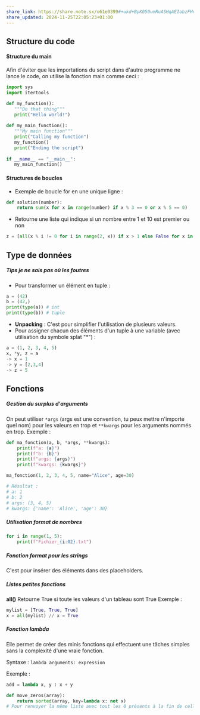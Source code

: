 ```yaml
---
share_link: https://share.note.sx/o61e0399#+ukd+BpK050umRuASHqAEIabzFHvOuhfsQh/3vFd9Qs
share_updated: 2024-11-25T22:05:23+01:00
---
```

## Structure du code

#### Structure du main
 Afin d'éviter que les importations du script dans d'autre programme ne lance le code, on utilise la fonction main comme ceci :
 ```python
import sys  
import itertools  
 
def my_function():  
    """Do that thing"""  
    print("Hello world!")  
  
def my_main_function():  
    """My main function"""  
    print("Calling my function")  
    my_function()  
    print("Ending the script")  
  
if __name__ == "__main__":  
    my_main_function()
 ```

#### Structures de boucles

- Exemple de boucle for en une unique ligne :
```python
def solution(number):
    return sum(x for x in range(number) if x % 3 == 0 or x % 5 == 0)
```
- Retourne une liste qui indique si un nombre entre 1 et 10 est premier ou non
```python
z = [all(x % i != 0 for i in range(2, x)) if x > 1 else False for x in range(1, 11)]
```

## Type de données

##### Tips je ne sais pas où les foutres
- Pour transformer un élément en tuple :
```python
a = (42)
b = (42,)
print(type(a)) # int
print(type(b)) # tuple
```
- **Unpacking** : C'est pour simplifier l'utilisation de plusieurs valeurs.
- Pour assigner chacun des éléments d'un tuple à une variable (avec utilisation du symbole splat "*") :
```python
a = (1, 2, 3, 4, 5)
x, *y, z = a
-> x = 1
-> y = [2,3,4]
-> z = 5

```

## Fonctions

##### Gestion du surplus d'arguments
On peut utiliser `*args` (args est une convention, tu peux mettre n'importe quel nom) pour les valeurs en trop et `**kwargs` pour les arguments nommés en trop.
Exemple :
```python
def ma_fonction(a, b, *args, **kwargs):
    print(f"a: {a}")
    print(f"b: {b}")
    print(f"args: {args}")
    print(f"kwargs: {kwargs}")

ma_fonction(1, 2, 3, 4, 5, name="Alice", age=30)

# Résultat :
# a: 1
# b: 2
# args: (3, 4, 5)
# kwargs: {'name': 'Alice', 'age': 30}

```

##### Utilisation format de nombres

```python
for i in range(1, 5):
    print(f"Fichier_{i:02}.txt")
```
##### Fonction format pour les strings
C'est pour insérer des éléments dans des placeholders.

##### Listes petites fonctions

**all()**
Retourne True si toute les valeurs d'un tableau sont True
Exemple :
```python
mylist = [True, True, True]  
x = all(mylist) // x = True
```

##### Fonction lambda
Elle permet de créer des minis fonctions qui effectuent une tâches simples sans la complexité d'une vraie fonction.

Syntaxe :
`lambda arguments: expression`

Exemple : 
```python
add = lambda x, y : x + y
```

```python
def move_zeros(array):
	return sorted(array, key=lambda x: not x)
# Pour renvoyer la même liste avec tout les 0 présents à la fin de celle ci
```
